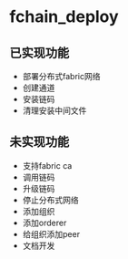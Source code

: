 # fchain_deploy

## 已实现功能
- 部署分布式fabric网络
- 创建通道
- 安装链码
- 清理安装中间文件





## 未实现功能
- 支持fabric ca
- 调用链码
- 升级链码
- 停止分布式网络
- 添加组织
- 添加orderer
- 给组织添加peer
- 文档开发